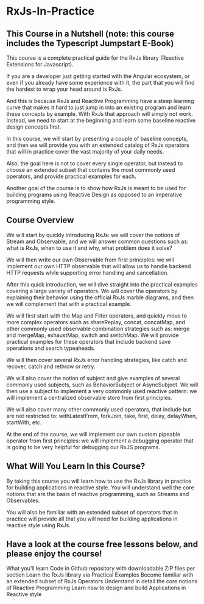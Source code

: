 # RxJs-In-Practice

## This Course in a Nutshell (note: this course includes the Typescript Jumpstart E-Book)

This course is a complete practical guide for the RxJs library (Reactive Extensions for Javascript).

If you are a developer just getting started with the Angular ecosystem, or even if you already have some experience with it, the part that you will find the hardest to wrap your head around is RxJs.

And this is because RxJs and Reactive Programming have a steep learning curve that makes it hard to just jump in into an existing program and learn these concepts by example. With RxJs that approach will simply not work. Instead, we need to start at the beginning and learn some baseline reactive design concepts first.

In this course, we will start by presenting a couple of baseline concepts, and then we will provide you with an extended catalog of RxJs operators that will in practice cover the vast majority of your daily needs.

Also, the goal here is not to cover every single operator, but instead to choose an extended subset that contains the most commonly used operators, and provide practical examples for each.

Another goal of the course is to show how RxJs is meant to be used for building programs using Reactive Design as opposed to an imperative programming style.

## Course Overview

We will start by quickly introducing RxJs: we will cover the notions of Stream and Observable, and we will answer common questions such as: what is RxJs, when to use it and why, what problem does it solve?

We will then write our own Observable from first principles: we will implement our own HTTP observable that will allow us to handle backend HTTP requests while supporting error handling and cancellation.

After this quick introduction, we will dive straight into the practical examples covering a large variety of operators. We will cover the operators by explaining their behavior using the official RxJs marble diagrams, and then we will complement that with a practical example.

We will first start with the Map and Filter operators, and quickly move to more complex operators such as shareReplay, concat, concatMap, and other commonly used observable combination strategies such as: merge and mergeMap, exhaustMap, switch and switchMap. We will provide practical examples for these operators that include backend save operations and search typeaheads.

We will then cover several RxJs error handling strategies, like catch and recover, catch and rethrow or retry.

We will also cover the notion of subject and give examples of several commonly used subjects, such as BehaviorSubject or AsyncSubject. We will then use a subject to implement a very commonly used reactive pattern: we will implement a centralized observable store from first principles.

We will also cover many other commonly used operators, that include but are not restricted to: withLatestFrom, forkJoin, take, first, delay, delayWhen, startWith, etc.

At the end of the course, we will implement our own custom pipeable operator from first principles: we will implement a debugging operator that is going to be very helpful for debugging our RxJS programs.

## What Will You Learn In this Course?

By taking this course you will learn how to use the RxJs library in practice for building applications in reactive style. You will understand well the core notions that are the basis of reactive programming, such as Streams and Observables.

You will also be familiar with an extended subset of operators that in practice will provide all that you will need for building applications in reactive style using RxJs.

## Have a look at the course free lessons below, and please enjoy the course!

What you’ll learn
Code in Github repository with downloadable ZIP files per section
Learn the RxJs library via Practical Examples
Become familiar with an extended subset of RxJs Operators
Understand in detail the core notions of Reactive Programming
Learn how to design and build Applications in Reactive style

